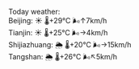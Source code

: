 Today weather:  
Beijing: ☀️   🌡️+29°C 🌬️↑7km/h  
Tianjin: ☀️   🌡️+25°C 🌬️→4km/h  
Shijiazhuang: 🌦   🌡️+20°C 🌬️→15km/h  
Tangshan: 🌦   🌡️+26°C 🌬️↖5km/h  
